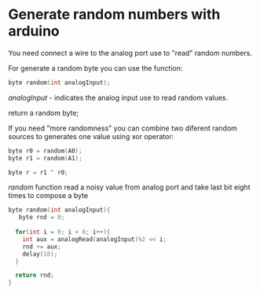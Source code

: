 # Generate random numbers with arduino

You need connect a wire to the analog port use to "read" random numbers.

For generate a random byte you can use the function:
```C
byte random(int analogInput);
```

*analogInput* - indicates the analog input use to read random values.

return a random byte;

If you need "more randomness" you can combine two diferent random sources to generates one value using xor operator:

```C
byte r0 = random(A0);
byte r1 = random(A1);

byte r = r1 ^ r0;
```

*random* function read a noisy value from analog port and take last bit eight times to compose a byte

```C
byte random(int analogInput){
   byte rnd = 0;
  
  for(int i = 0; i < 8; i++){
    int aux = analogRead(analogInput)%2 << i;
    rnd += aux;
    delay(10);
  }

  return rnd;
}
```
